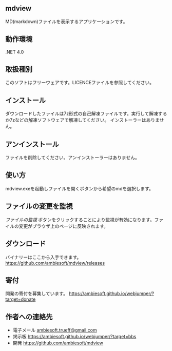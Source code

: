 ## mdview
MD(markdown)ファイルを表示するアプリケーションです。

## 動作環境
.NET 4.0

## 取扱種別
このソフトはフリーウェアです。LICENCEファイルを参照してください。

## インストール
ダウンロードしたファイルは7z形式の自己解凍ファイルです。実行して解凍するか7zなどの解凍ソフトウェアで解凍してください。
インストーラーはありません。

## アンインストール
ファイルを削除してください。アンインストーラーはありません。

## 使い方
mdview.exeを起動しファイルを開くボタンから希望のmdを選択します。

## ファイルの変更を監視
*ファイルの監視* ボタンをクリックすることにより監視が有効になります。ファイルの変更がブラウザ上のページに反映されます。

## ダウンロード
バイナリーはここから入手できます。
<https://github.com/ambiesoft/mdview/releases>

## 寄付
開発の寄付を募集しています。
<https://ambiesoft.github.io/webjumper/?target=donate>

## 作者への連絡先
* 電子メール <ambiesoft.trueff@gmail.com>
* 掲示板 <https://ambiesoft.github.io/webjumper/?target=bbs>
* 開発 <https://github.com/ambiesoft/mdview>
